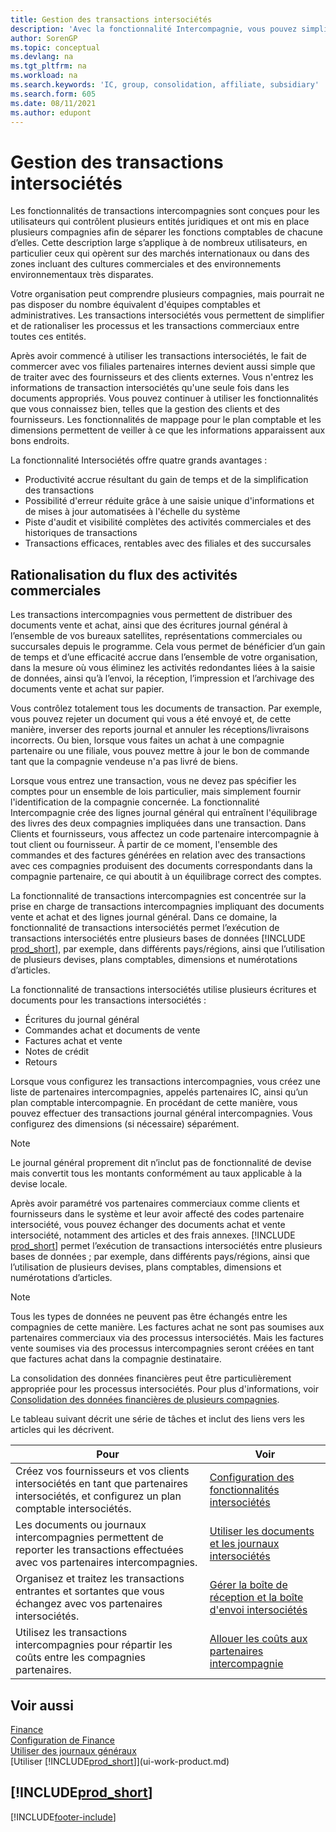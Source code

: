 ```yaml
---
title: Gestion des transactions intersociétés
description: 'Avec la fonctionnalité Intercompagnie, vous pouvez simplifier les transactions et processus commerciaux entre les compagnies de la même organisation.'
author: SorenGP
ms.topic: conceptual
ms.devlang: na
ms.tgt_pltfrm: na
ms.workload: na
ms.search.keywords: 'IC, group, consolidation, affiliate, subsidiary'
ms.search.form: 605
ms.date: 08/11/2021
ms.author: edupont
---
```

# <a name="managing-intercompany-transactions"></a><a name="managing-intercompany-transactions"></a>Gestion des transactions intersociétés

Les fonctionnalités de transactions intercompagnies sont conçues pour les utilisateurs qui contrôlent plusieurs entités juridiques et ont mis en place plusieurs compagnies afin de séparer les fonctions comptables de chacune d’elles. Cette description large s’applique à de nombreux utilisateurs, en particulier ceux qui opèrent sur des marchés internationaux ou dans des zones incluant des cultures commerciales et des environnements environnementaux très disparates.

Votre organisation peut comprendre plusieurs compagnies, mais pourrait ne pas disposer du nombre équivalent d'équipes comptables et administratives. Les transactions intersociétés vous permettent de simplifier et de rationaliser les processus et les transactions commerciaux entre toutes ces entités.

Après avoir commencé à utiliser les transactions intersociétés, le fait de commercer avec vos filiales partenaires internes devient aussi simple que de traiter avec des fournisseurs et des clients externes. Vous n'entrez les informations de transaction intersociétés qu'une seule fois dans les documents appropriés. Vous pouvez continuer à utiliser les fonctionnalités que vous connaissez bien, telles que la gestion des clients et des fournisseurs. Les fonctionnalités de mappage pour le plan comptable et les dimensions permettent de veiller à ce que les informations apparaissent aux bons endroits.  

La fonctionnalité Intersociétés offre quatre grands avantages :  

- Productivité accrue résultant du gain de temps et de la simplification des transactions  
- Possibilité d'erreur réduite grâce à une saisie unique d'informations et de mises à jour automatisées à l'échelle du système  
- Piste d'audit et visibilité complètes des activités commerciales et des historiques de transactions  
- Transactions efficaces, rentables avec des filiales et des succursales  

## <a name="streamline-the-flow-of-business-activities"></a><a name="streamline-the-flow-of-business-activities"></a>Rationalisation du flux des activités commerciales

Les transactions intercompagnies vous permettent de distribuer des documents vente et achat, ainsi que des écritures journal général à l’ensemble de vos bureaux satellites, représentations commerciales ou succursales depuis le programme. Cela vous permet de bénéficier d’un gain de temps et d’une efficacité accrue dans l’ensemble de votre organisation, dans la mesure où vous éliminez les activités redondantes liées à la saisie de données, ainsi qu’à l’envoi, la réception, l’impression et l’archivage des documents vente et achat sur papier.  

Vous contrôlez totalement tous les documents de transaction. Par exemple, vous pouvez rejeter un document qui vous a été envoyé et, de cette manière, inverser des reports journal et annuler les réceptions/livraisons incorrects. Ou bien, lorsque vous faites un achat à une compagnie partenaire ou une filiale, vous pouvez mettre à jour le bon de commande tant que la compagnie vendeuse n'a pas livré de biens.  

Lorsque vous entrez une transaction, vous ne devez pas spécifier les comptes pour un ensemble de lois particulier, mais simplement fournir l'identification de la compagnie concernée. La fonctionnalité Intercompagnie crée des lignes journal général qui entraînent l'équilibrage des livres des deux compagnies impliquées dans une transaction. Dans Clients et fournisseurs, vous affectez un code partenaire intercompagnie à tout client ou fournisseur. À partir de ce moment, l'ensemble des commandes et des factures générées en relation avec des transactions avec ces compagnies produisent des documents correspondants dans la compagnie partenaire, ce qui aboutit à un équilibrage correct des comptes.  

La fonctionnalité de transactions intercompagnies est concentrée sur la prise en charge de transactions intercompagnies impliquant des documents vente et achat et des lignes journal général. Dans ce domaine, la fonctionnalité de transactions intersociétés permet l’exécution de transactions intersociétés entre plusieurs bases de données [!INCLUDE [prod_short](includes/prod_short.md)], par exemple, dans différents pays/régions, ainsi que l’utilisation de plusieurs devises, plans comptables, dimensions et numérotations d’articles.  

La fonctionnalité de transactions intersociétés utilise plusieurs écritures et documents pour les transactions intersociétés :  

- Écritures du journal général
- Commandes achat et documents de vente
- Factures achat et vente
- Notes de crédit
- Retours

Lorsque vous configurez les transactions intercompagnies, vous créez une liste de partenaires intercompagnies, appelés partenaires IC, ainsi qu’un plan comptable intercompagnie. En procédant de cette manière, vous pouvez effectuer des transactions journal général intercompagnies. Vous configurez des dimensions (si nécessaire) séparément.  

> [!NOTE]
> Le journal général proprement dit n’inclut pas de fonctionnalité de devise mais convertit tous les montants conformément au taux applicable à la devise locale.

Après avoir paramétré vos partenaires commerciaux comme clients et fournisseurs dans le système et leur avoir affecté des codes partenaire intersociété, vous pouvez échanger des documents achat et vente intersociété, notamment des articles et des frais annexes. [!INCLUDE [prod_short](includes/prod_short.md)] permet l’exécution de transactions intersociétés entre plusieurs bases de données ; par exemple, dans différents pays/régions, ainsi que l’utilisation de plusieurs devises, plans comptables, dimensions et numérotations d’articles.  

> [!NOTE]
> Tous les types de données ne peuvent pas être échangés entre les compagnies de cette manière. Les factures achat ne sont pas soumises aux partenaires commerciaux via des processus intersociétés. Mais les factures vente soumises via des processus intercompagnies seront créées en tant que factures achat dans la compagnie destinataire.

La consolidation des données financières peut être particulièrement appropriée pour les processus intersociétés. Pour plus d'informations, voir [Consolidation des données financières de plusieurs compagnies](finance-consolidated-company-reporting.md).

Le tableau suivant décrit une série de tâches et inclut des liens vers les articles qui les décrivent.

|Pour |Voir|
|---|---|
|Créez vos fournisseurs et vos clients intersociétés en tant que partenaires intersociétés, et configurez un plan comptable intersociétés.|[Configuration des fonctionnalités intersociétés](intercompany-how-setup.md)|
|Les documents ou journaux intercompagnies permettent de reporter les transactions effectuées avec vos partenaires intercompagnies.|[Utiliser les documents et les journaux intersociétés](intercompany-how-work-documents-journals.md)|
|Organisez et traitez les transactions entrantes et sortantes que vous échangez avec vos partenaires intersociétés.|[Gérer la boîte de réception et la boîte d'envoi intersociétés](intercompany-how-manage-intercompany-inbox.md)|
|Utilisez les transactions intercompagnies pour répartir les coûts entre les compagnies partenaires.|[Allouer les coûts aux partenaires intercompagnie](intercompany-allocate-costs.md)|

## <a name="see-also"></a><a name="see-also"></a>Voir aussi

[Finance](finance.md)  
[Configuration de Finance](finance-setup-finance.md)  
[Utiliser des journaux généraux](ui-work-general-journals.md)  
[Utiliser [!INCLUDE[prod_short](includes/prod_short.md)]](ui-work-product.md)

## [!INCLUDE[prod_short](includes/free_trial_md.md)]


[!INCLUDE[footer-include](includes/footer-banner.md)]

